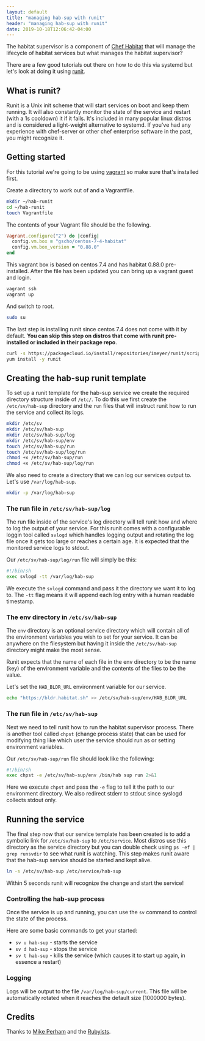 ```yaml
---
layout: default
title: "managing hab-sup with runit"
header: "managing hab-sup with runit"
date: 2019-10-18T12:06:42-04:00
---
```


The habitat supervisor is a component of [Chef Habitat](../2019-10-12-what-is-habitat) that will manage the lifecycle of habitat services but what manages the habitat supervisor?

There are a few good tutorials out there on how to do this via systemd but let's look at doing it using [runit](http://smarden.org/runit/).

## What is runit?

Runit is a Unix init scheme that will start services on boot and keep them running. It will also constantly monitor the state of the service and restart (with a 1s cooldown) it if it fails. It's included in many popular linux distros and is considered a light-weight alternative to systemd. If you've had any experience with chef-server or other chef enterprise software in the past, you might recognize it.

## Getting started

For this tutorial we're going to be using [vagrant](https://www.vagrantup.com/downloads.html) so make sure that's installed first.

Create a directory to work out of and a Vagrantfile.

```bash
mkdir ~/hab-runit
cd ~/hab-runit
touch Vagrantfile
```

The contents of your Vagrant file should be the following.

```ruby
Vagrant.configure("2") do |config|
  config.vm.box = "gscho/centos-7-4-habitat"
  config.vm.box_version = "0.88.0"
end
```

This vagrant box is based on centos 7.4 and has habitat 0.88.0 pre-installed. After the file has been updated you can bring up a vagrant guest and login.

```bash
vagrant ssh
vagrant up
```


And switch to root.

```bash
sudo su
```

The last step is installing runit since centos 7.4 does not come with it by default. **You can skip this step on distros that come with runit pre-installed or included in their package repo**.

```bash
curl -s https://packagecloud.io/install/repositories/imeyer/runit/script.rpm.sh | sudo bash
yum install -y runit
```

## Creating the hab-sup runit template

To set up a runit template for the hab-sup service we create the required directory structure inside of `/etc/`. To do this we first create the `/etc/sv/hab-sup` directory and the `run` files that will instruct runit how to run the service and collect its logs.

```bash
mkdir /etc/sv
mkdir /etc/sv/hab-sup
mkdir /etc/sv/hab-sup/log
mkdir /etc/sv/hab-sup/env
touch /etc/sv/hab-sup/run
touch /etc/sv/hab-sup/log/run
chmod +x /etc/sv/hab-sup/run
chmod +x /etc/sv/hab-sup/log/run
```

We also need to create a directory that we can log our services output to. Let's use `/var/log/hab-sup`.

```bash
mkdir -p /var/log/hab-sup
```

### The run file in `/etc/sv/hab-sup/log`

The run file inside of the service's log directory will tell runit how and where to log the output of your service. For this runit comes with a configurable loggin tool called `svlogd` which handles logging output and rotating the log file once it gets too large or reaches a certain age. It is expected that the monitored service logs to stdout.

Our `/etc/sv/hab-sup/log/run` file will simply be this:

```bash
#!/bin/sh
exec svlogd -tt /var/log/hab-sup
```

We execute the `svlogd` command and pass it the directory we want it to log to. The `-tt` flag means it will append each log entry with a human readable timestamp.

### The env directory in `/etc/sv/hab-sup`

The `env` directory is an optional service directory which will contain all of the environment variables you wish to set for your service. It can be anywhere on the filesystem but having it inside the `/etc/sv/hab-sup` directory might make the most sense.

Runit expects that the name of each file in the env directory to be the name (key) of the environment variable and the contents of the files to be the value.

Let's set the `HAB_BLDR_URL` environment variable for our service.

```bash
echo "https://bldr.habitat.sh" >> /etc/sv/hab-sup/env/HAB_BLDR_URL
```

### The run file in `/etc/sv/hab-sup`

Next we need to tell runit how to run the habitat supervisor process. There is another tool called `chpst` (change process state) that can be used for modifying thing like which user the service should run as or setting environment variables.

Our `/etc/sv/hab-sup/run` file should look like the following:

```bash
#!/bin/sh
exec chpst -e /etc/sv/hab-sup/env /bin/hab sup run 2>&1
```

Here we execute `chpst` and pass the `-e` flag to tell it the path to our environment directory. We also redirect stderr to stdout since syslogd collects stdout only.

## Running the service

The final step now that our service template has been created is to add a symbolic link for `/etc/sv/hab-sup` to `/etc/service`. Most distros use this directory as the service directory but you can double check using `ps -ef | grep runsvdir` to see what runit is watching. This step makes runit aware that the hab-sup service should be started and kept alive.

```bash
ln -s /etc/sv/hab-sup /etc/service/hab-sup
```

Within 5 seconds runit will recognize the change and start the service!

### Controlling the hab-sup process

Once the service is up and running, you can use the `sv` command to control the state of the process.

Here are some basic commands to get your started:

- `sv u hab-sup` - starts the service
- `sv d hab-sup` - stops the service
- `sv t hab-sup` - kills the service (which causes it to start up again, in essence a restart)

### Logging

Logs will be output to the file `/var/log/hab-sup/current`. This file will be automatically rotated when it reaches the default size (1000000 bytes).

## Credits

Thanks to [Mike Perham](https://www.mikeperham.com/2014/07/07/use-runit/) and the [Rubyists](https://rubyists.github.io/2011/05/02/runit-for-ruby-and-everything-else.html).

